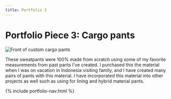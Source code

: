 ```yaml
---
title: Portfolio 3
---
```


# Portfolio Piece 3: Cargo pants

<section class="grid">

<article class="grid">
    <img src="{{ site.baseurl }}/assets/img/cargo-pants.jpg" alt="Front of custom cargo pants">
</article>

<div markdown="1">

These sweatpants were 100% made from scratch using some of my favorite measurements from past pants I've created. I purchased this the material when I was on vacation in Indonesia visiting family, and I have created many pairs of pants with this material. I have incorporated this material into other projects as well such as using for lining and hybrid material pants.

{% include portfolio-nav.html %}

</div>
</section>